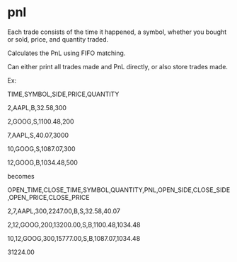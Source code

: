 # pnl
Each trade consists of the time it happened, a symbol, whether you bought or sold,
price, and quantity traded.

Calculates the PnL using FIFO matching.

Can either print all trades made and PnL directly, or also store trades made.

Ex:

TIME,SYMBOL,SIDE,PRICE,QUANTITY

2,AAPL,B,32.58,300

2,GOOG,S,1100.48,200

7,AAPL,S,40.07,3000

10,GOOG,S,1087.07,300

12,GOOG,B,1034.48,500 

becomes

OPEN_TIME,CLOSE_TIME,SYMBOL,QUANTITY,PNL,OPEN_SIDE,CLOSE_SIDE,OPEN_PRICE,CLOSE_PRICE

2,7,AAPL,300,2247.00,B,S,32.58,40.07

2,12,GOOG,200,13200.00,S,B,1100.48,1034.48

10,12,GOOG,300,15777.00,S,B,1087.07,1034.48

31224.00
